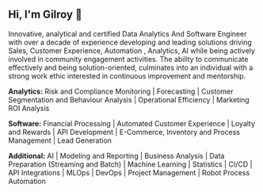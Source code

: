 ## Hi, I'm Gilroy 👋

Innovative, analytical and certified Data Analytics And Software Engineer with over a decade of experience developing and leading solutions driving Sales, Customer Experience, Automation , Analytics, AI while being actively involved in community engagement activities. The ability to communicate effectively and being solution-oriented, culminates into an individual with a strong work ethic interested in continuous improvement and mentorship. 

**Analytics:** Risk and Compliance Monitoring | Forecasting | Customer Segmentation and Behaviour Analysis | Operational Efficiency | Marketing ROI Analysis

**Software:** Financial Processing | Automated Customer Experience | Loyalty and Rewards | API Development | E-Commerce, Inventory and Process Management | Lead Generation

**Additional:** AI | Modeling and Reporting | Business Analysis | Data Preparation (Streaming and Batch) | Machine Learning | Statistics | CI/CD | API Integrations | MLOps | DevOps | Project Management | Robot Process Automation
